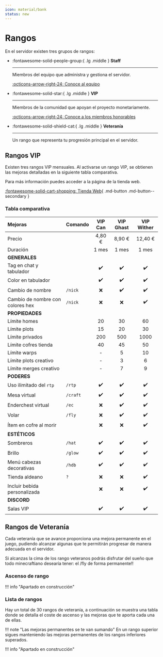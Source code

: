 ```yaml
---
icon: material/bank
status: new
---
```

# Rangos

En el servidor existen tres grupos de rangos:

<div class="grid cards" markdown>

-   :fontawesome-solid-people-group:{ .lg .middle } __Staff__

    ---

    Miembros del equipo que administra y gestiona el servidor.

    [:octicons-arrow-right-24: Conoce al equipo](#)

-   :fontawesome-solid-star:{ .lg .middle } __VIP__

    ---

    Miembros de la comunidad que apoyan el proyecto monetariamente.

    [:octicons-arrow-right-24: Conoce a los miembros honorables](#)

-   :fontawesome-solid-shield-cat:{ .lg .middle } __Veteranía__

    ---

    Un rango que representa tu progresión principal en el servidor.

</div>

## Rangos VIP

Existen tres rangos VIP mensuales. Al activarse un rango VIP, se obtienen las mejoras detalladas en la siguiente tabla comparativa.

Para más información puedes acceder a la página de la tienda web.

[:fontawesome-solid-cart-shopping: Tienda Web](https://store.minexilon.com/){ .md-button .md-button--secondary }

### Tabla comparativa

| Mejoras | Comando | VIP Can | VIP Ghast | VIP Wither |
| :--- | :--- | :---: | :---: | :---: |
| Precio | | 4,80 € | 8,90 € | 12,40 € |
| Duración | | 1 mes | 1 mes | 1 mes |
| **GENERALES** | | | | |
| Tag en chat y tabulador | | ✔️ | ✔️ | ✔️ |
| Color en tabulador | | ✔️ | ✔️ | ✔️ |
| Cambio de nombre | `/nick` | ❌ | ✔️ | ✔️ |
| Cambio de nombre con colores hex | `/nick` | ❌ | ❌ | ✔️ |
| **PROPIEDADES** | | | | |
| Límite homes | | 20 | 30 | 60 |
| Límite plots | | 15 | 20 | 30 |
| Límite privados | | 200 | 500 | 1000 |
| Límite cofres tienda | | 40 | 45 | 50 |
| Límite warps | | - | 5 | 10 |
| Límite plots creativo | | - | 3 | 6 |
| Límite merges creativo | | - | 7 | 9 |
| **PODERES** | | | | |
| Uso ilimitado del `rtp` | `/rtp` | ✔️ | ✔️ | ✔️ |
| Mesa virtual | `/craft` | ✔️ | ✔️ | ✔️ |
| Enderchest virtual | `/ec` | ❌ | ✔️ | ✔️ |
| Volar | `/fly` | ❌ | ✔️ | ✔️ |
| Ítem en cofre al morir | | ❌ | ❌ | ✔️ |
| **ESTÉTICOS** | | | | |
| Sombreros | `/hat` | ✔️ | ✔️ | ✔️ |
| Brillo | `/glow` | ✔️ | ✔️ | ✔️ |
| Menú cabezas decorativas | `/hdb` | ✔️ | ✔️ | ✔️ |
| Tienda aldeano | `?` | ❌ | ❌ | ✔️ |
| Incluir bebida personalizada | | ❌ | ❌ | ✔️ |
| **DISCORD** | | | | |
| Salas VIP | | ✔️ | ✔️ | ✔️ |

## Rangos de Veteranía

Cada veteranía que se avance proporciona una mejora permanente en el juego, pudiendo alcanzar algunas que te permitirán progresar de manera adecuada en el servidor.

Si alcanzas la cima de los rango veteranos podrás disfrutar del sueño que todo minecraftiano desearía tener: el /fly de forma permanente!!

### Ascenso de rango

!!! info "Apartado en construcción"

### Lista de rangos

Hay un total de 30 rangos de veteranía, a continuación se muestra una tabla donde se detalla el coste de ascenso y las mejoras que te aporta cada una de ellas.

!!! note "Las mejoras permanentes se te van sumando"
    En un rango superior sigues manteniendo las mejoras permanentes de los rangos inferiores superados.

!!! info "Apartado en construcción"